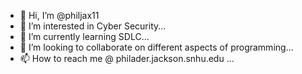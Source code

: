 - 👋 Hi, I’m @philjax11
- 👀 I’m interested in Cyber Security...
- 🌱 I’m currently learning SDLC...
- 💞️ I’m looking to collaborate on different aspects of programming...
- 📫 How to reach me @ philader.jackson.snhu.edu ...

<!---
philjax11/philjax11 is a ✨ special ✨ repository because its `README.md` (this file) appears on your GitHub profile.
You can click the Preview link to take a look at your changes.
--->
